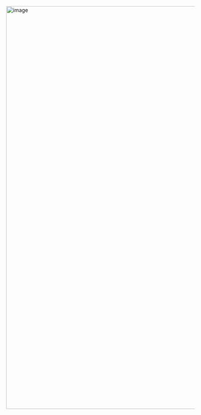 <img width="1078" alt="image" src="https://github.com/fatmaemiirr/Web_Site/assets/154512220/984133c0-0bb8-470d-aaec-51d582aeb95f">
